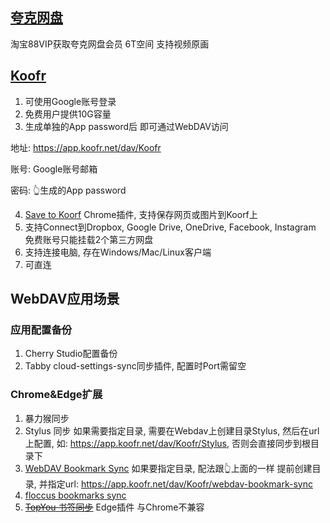 ## [夸克网盘](https://pan.quark.cn/list#/list/all)

淘宝88VIP获取夸克网盘会员
6T空间 支持视频原画

## [Koofr](https://app.koofr.net/)

1. 可使用Google账号登录
2. 免费用户提供10G容量
3. 生成单独的App password后 即可通过WebDAV访问

地址: https://app.koofr.net/dav/Koofr

账号: Google账号邮箱

密码: 👆生成的App password

4. [Save to Koorf](https://chromewebstore.google.com/detail/save-to-koofr/cgigbdaddgndbofikanbfmkpfoonlbpp)
Chrome插件, 支持保存网页或图片到Koorf上
5. 支持Connect到Dropbox, Google Drive, OneDrive, Facebook, Instagram
免费账号只能挂载2个第三方网盘
7. 支持连接电脑, 存在Windows/Mac/Linux客户端
8. 可直连

## WebDAV应用场景

### 应用配置备份
1. Cherry Studio配置备份
2. Tabby cloud-settings-sync同步插件, 配置时Port需留空

### Chrome&Edge扩展
1. 暴力猴同步
2. Stylus 同步
如果需要指定目录, 需要在Webdav上创建目录Stylus, 然后在url上配置, 如: https://app.koofr.net/dav/Koofr/Stylus, 否则会直接同步到根目录下
4. [WebDAV Bookmark Sync](https://chromewebstore.google.com/detail/webdav-bookmark-sync/opacelalohmnjnjiekmebpajbomjiejc) 
如果要指定目录, 配法跟👆上面的一样 提前创建目录, 并指定url: https://app.koofr.net/dav/Koofr/webdav-bookmark-sync
5. [floccus bookmarks sync](https://chromewebstore.google.com/detail/floccus-bookmarks-sync/fnaicdffflnofjppbagibeoednhnbjhg) 
7. [~~TopYou 书签同步~~](https://microsoftedge.microsoft.com/addons/detail/topyou%E4%B9%A6%E7%AD%BE%E5%90%8C%E6%AD%A5/mjhfligjjngfmmdnndobaeieogbbkhek) Edge插件 与Chrome不兼容
